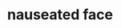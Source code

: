 ---
layout: smileys&emotion
title: nauseated face
emoji: nauseated_face
permalink: 🤢.html
image: assets/img/3moji/nauseated_face.png
---